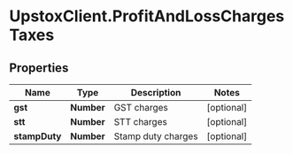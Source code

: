 # UpstoxClient.ProfitAndLossChargesTaxes

## Properties
Name | Type | Description | Notes
------------ | ------------- | ------------- | -------------
**gst** | **Number** | GST charges | [optional] 
**stt** | **Number** | STT charges | [optional] 
**stampDuty** | **Number** | Stamp duty charges | [optional] 
